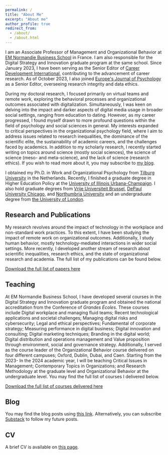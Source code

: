 ```yaml
---
permalink: /
title: "About Me"
excerpt: "About me"
author_profile: true
redirect_from: 
  - /about/
  - /about.html
---
```


I am an Associate Professor of Management and Organizational Behavior at [EM Normandie Business School](https://en.em-normandie.com/) in France. I am also responsible for the Digital Strategy and Innovation graduate program at the same school. Since January 2023, I have been serving as the Senior Editor of [Career Development International](https://www.emeraldgrouppublishing.com/journal/cdi), contributing to the advancement of career research. As of October 2023, I also joined [Europe's Journal of Psychology](https://ejop.psychopen.eu/index.php/ejop) as a Senior Editor, overseeing research integrity and data ethics. 

During my doctoral research, I focused primarily on virtual teams and remote work, exploring the behavioral processes and organizational outcomes associated with digitalization. Simultaneously, I was keen on delving into the impact and darker aspects of digital media usage in broader social settings, ranging from education to dating. However, as my career progressed, I found myself drawn to more profound questions within the field of psychology and social sciences in general. My interests expanded to critical perspectives in the organizational psychology field, where I aim to address issues related to research inequalities, the dominance of the scientific elite, the sustainability of academic careers, and the challenges faced by academics. In addition to my scholarly research, I recently started writing on topics around science (mostly social sciences), the science of science (meso- and meta-science), and the lack of science (research ethics). If you wish to read more about it, you may subscribe to [my blog](https://morhan.substack.com).

I obtained my Ph.D. in Work and Organizational Psychology from [Tilburg University]( https://tilburguniversity.edu) in the Netherlands. Recently, I finished a graduate degree in Higher Education Policy at the [University of Illinois Urbana-Champaign](https://illinois.edu/). I also hold graduate degrees from [Vrije Universiteit Brussel](https://vub.ac.be), [DePaul University Chicago](https://kellstadt.depaul.edu), and [Northumbria University]( https://northumbria.ac.uk) and an undergraduate degree from [the University of London](https://london.ac.uk).  

## Research and Publications

My research revolves around the impact of technology in the workplace and non-standard work practices. To this extent, I have been studying the impact of remote work on organizational outcomes. Additionally, I study human
behavior, mostly technology-mediated interactions in wider social settings. More recently, I developed another stream of research about scientific inequalities, research ethics, and the state of organizational research and
academia. The full list of my publications can be found below.  

[Download the full list of papers here](https://maorhan.github.io/files/List%20of%20Publications%20Nov%202023.pdf)

## Teaching

At EM Normandie Business School, I have developed several courses in the Digital Strategy and Innovation graduate program and obtained the national accreditation from the Conference of _Grandes Écoles_. These courses
include Digital workplace and managing fluid teams; Recent technological applications and societal challenges; Managing digital risks and cybersecurity; Legal and ethical perspectives; Fundamental of corporate strategy;
Measuring performance in digital business; Digital innovation and consulting; Digital marketing techniques; Branding in the digital world; Digital distribution and operations management and Value proposition through
environment, social and governance strategy. Additionally, I served as the course leader of the Organizational Behavior course delivered on four different campuses; Oxford, Dublin, Dubai, and Caen. Starting from the 2023-
In the 2024 academic year, I will be teaching Critical Issues in Management; Contemporary Topics in Organizations; and Research Methodology at the graduate level and Organizational Behavior at the undergraduate level. You
may find the full list of courses I delivered below.

[Download the full list of courses delivered here](https://maorhan.github.io/files/Teaching.pdf)

## Blog

You may find the blog posts using [this link](https://maorhan.github.io/talks/). Alternatively, you can subscribe [Substack](https://substack.com/@morhan) to follow my future posts. 

## CV
A brief CV is available on [this page](https://maorhan.github.io/cv/). 
